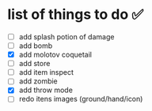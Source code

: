 # list of things to do ✅

- [ ] add splash potion of damage
- [ ] add bomb
- [X] add molotov coquetail
- [ ] add store
- [ ] add item inspect
- [ ] add zombie
- [X] add throw mode
- [ ] redo itens images (ground/hand/icon)